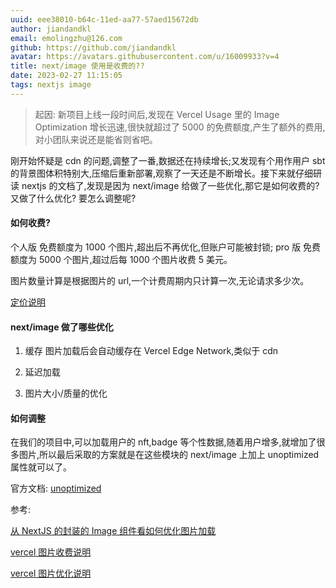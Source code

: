 ```yaml
---
uuid: eee38010-b64c-11ed-aa77-57aed15672db
author: jiandandkl
email: emolingzhu@126.com
github: https://github.com/jiandandkl
avatar: https://avatars.githubusercontent.com/u/16009933?v=4
title: next/image 使用是收费的??
date: 2023-02-27 11:15:05
tags: nextjs image
---
```


> 起因: 新项目上线一段时间后,发现在 Vercel Usage 里的 Image Optimization 增长迅速,很快就超过了 5000 的免费额度,产生了额外的费用,对小团队来说还是能省则省吧。

刚开始怀疑是 cdn 的问题,调整了一番,数据还在持续增长;又发现有个用作用户 sbt 的背景图体积特别大,压缩后重新部署,观察了一天还是不断增长。接下来就仔细研读 nextjs 的文档了,发现是因为 next/image 给做了一些优化,那它是如何收费的? 又做了什么优化? 要怎么调整呢?

#### 如何收费?

个人版 免费额度为 1000 个图片,超出后不再优化,但账户可能被封锁;
pro 版 免费额度为 5000 个图片,超过后每 1000 个图片收费 5 美元。

图片数量计算是根据图片的 url,一个计费周期内只计算一次,无论请求多少次。

[定价说明](https://vercel.com/docs/concepts/image-optimization/limits-and-pricing)

#### next/image 做了哪些优化

1. 缓存
   图片加载后会自动缓存在 Vercel Edge Network,类似于 cdn

2. 延迟加载

3. 图片大小/质量的优化

#### 如何调整

在我们的项目中,可以加载用户的 nft,badge 等个性数据,随着用户增多,就增加了很多图片,所以最后采取的方案就是在这些模块的 next/image 上加上 unoptimized 属性就可以了。

官方文档: [unoptimized](https://nextjs.org/docs/api-reference/next/image#unoptimized)

参考:

[从 NextJS 的封装的 Image 组件看如何优化图片加载](https://juejin.cn/post/7110240631531765797)

[vercel 图片收费说明](https://vercel.com/docs/concepts/image-optimization/managing-image-optimization-costs)

[vercel 图片优化说明](https://vercel.com/docs/concepts/image-optimization#benefits)
